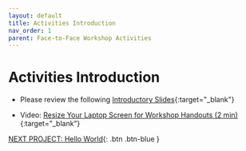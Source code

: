 ```yaml
---
layout: default
title: Activities Introduction
nav_order: 1
parent: Face-to-Face Workshop Activities
---
```


# Activities Introduction

- Please review the following [Introductory Slides](https://goo.gl/6BaeTh){:target="_blank"}


- Video: [Resize Your Laptop Screen for Workshop Handouts (2 min)](https://www.youtube.com/watch?v=Igk5hZUfzN0){:target="_blank"}

[NEXT PROJECT: Hello World](hello_world.html){: .btn .btn-blue }
